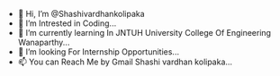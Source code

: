 - 👋 Hi, I’m @Shashivardhankolipaka
- 👀 I’m Intrested in Coding...
- 🌱 I’m currently learning In JNTUH University College Of Engineering Wanaparthy...
- 💞️ I’m looking For Internship Opportunities...
- 📫 You can Reach Me by Gmail Shashi vardhan kolipaka...

<!---
Shashivardhankolipaka/Shashivardhankolipaka is a ✨ special ✨ repository because its `README.md` (this file) appears on your GitHub profile.
You can click the Preview link to take a look at your changes.
--->
